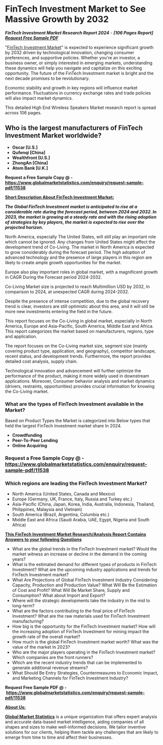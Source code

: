 <h1>FinTech Investment Market to See Massive Growth by 2032</h1>
<p><em><strong>FinTech Investment Market Research Report 2024</strong></em>&nbsp;-&nbsp;<em><strong>[106 Pages Report] </strong></em><em><strong><a href="https://www.globalmarketstatistics.com/enquiry/request-sample-pdf/11538">Request Free Sample PDF</a></strong></em></p>
<p>"<a href="https://www.globalmarketstatistics.com/market-reports/fintech-investment-market-11538">FinTech Investment Market</a>" is expected to experience significant growth by 2032 driven by technological innovation, changing consumer preferences, and supportive policies. Whether you're an investor, a business owner, or simply interested in emerging markets, understanding these dynamics will help you navigate and capitalize on this exciting opportunity. The future of the&nbsp;FinTech Investment market is bright and the next decade promises to be revolutionary.</p>
<p>Economic stability and growth in key regions will influence market performance. Fluctuations in currency exchange rates and trade policies will also impact market dynamics.</p>
<p>This detailed&nbsp;High End Wireless Speakers Market research report is spread across 106 pages.</p>
<h2><strong>Who is the largest manufacturers of FinTech Investment Market worldwide?</strong></h2>
<ul>
<li><strong>Oscar [U.S.]</strong></li>
<li><strong>Qufenqi [China]</strong></li>
<li><strong>Wealthfront [U.S.]</strong></li>
<li><strong>ZhongAn [China]</strong></li>
<li><strong>Atom Bank [U.K.]</strong></li>
</ul>
<p><strong>Request a Free Sample Copy @ - <a href="https://www.globalmarketstatistics.com/enquiry/request-sample-pdf/11538">https://www.globalmarketstatistics.com/enquiry/request-sample-pdf/11538</a></strong></p>
<p><strong><u>Short Description About FinTech Investment Market:</u></strong></p>
<p><strong><em>The Global FinTech Investment market is anticipated to rise at a considerable rate during the forecast period, between 2024 and 2032. In 2023, the market is growing at a steady rate and with the rising adoption of strategies by key players, the market is expected to rise over the projected horizon.</em></strong></p>
<p>North America, especially The United States, will still play an important role which cannot be ignored. Any changes from United States might affect the development trend of Co-Living. The market in North America is expected to grow considerably during the forecast period. The high adoption of advanced technology and the presence of large players in this region are likely to create ample growth opportunities for the market.</p>
<p>Europe also play important roles in global market, with a magnificent growth in CAGR During the Forecast period 2024-2032.</p>
<p>Co-Living Market size is projected to reach Multimillion USD by 2032, In comparison to 2024, at unexpected CAGR during 2024-2032.</p>
<p>Despite the presence of intense competition, due to the global recovery trend is clear, investors are still optimistic about this area, and it will still be more new investments entering the field in the future.</p>
<p>This report focuses on the Co-Living in global market, especially in North America, Europe and Asia-Pacific, South America, Middle East and Africa. This report categorizes the market based on manufacturers, regions, type and application.</p>
<p>The report focuses on the Co-Living market size, segment size (mainly covering product type, application, and geography), competitor landscape, recent status, and development trends. Furthermore, the report provides detailed cost analysis, supply chain.</p>
<p>Technological innovation and advancement will further optimize the performance of the product, making it more widely used in downstream applications. Moreover, Consumer behavior analysis and market dynamics (drivers, restraints, opportunities) provides crucial information for knowing the Co-Living market.</p>
<h3>What are the types of FinTech Investment available in the Market?</h3>
<p>Based on Product Types the Market is categorized into Below types that held the largest FinTech Investment market share In 2024.</p>
<ul>
<li><strong>Crowdfunding</strong></li>
<li><strong>Peer-To-Peer Lending</strong></li>
<li><strong>Online Acquiring</strong></li>
</ul>
<h3>Request a Free Sample Copy @ - <a href="https://www.globalmarketstatistics.com/enquiry/request-sample-pdf/11538">https://www.globalmarketstatistics.com/enquiry/request-sample-pdf/11538</a></h3>
<h3>Which regions are leading the FinTech Investment Market?</h3>
<ul>
<li>North America (United States, Canada and Mexico)</li>
<li>Europe (Germany, UK, France, Italy, Russia and Turkey etc.)</li>
<li>Asia-Pacific (China, Japan, Korea, India, Australia, Indonesia, Thailand, Philippines, Malaysia and Vietnam)</li>
<li>South America (Brazil, Argentina, Columbia etc.)</li>
<li>Middle East and Africa (Saudi Arabia, UAE, Egypt, Nigeria and South Africa)</li>
</ul>
<p><strong><u>This FinTech Investment Market Research/Analysis Report Contains Answers to your following Questions</u></strong></p>
<ul>
<li>What are the global trends in the FinTech Investment market? Would the market witness an increase or decline in the demand in the coming years?</li>
<li>What is the estimated demand for different types of products in FinTech Investment? What are the upcoming industry applications and trends for FinTech Investment market?</li>
<li>What Are Projections of Global FinTech Investment Industry Considering Capacity, Production and Production Value? What Will Be the Estimation of Cost and Profit? What Will Be Market Share, Supply and Consumption? What about Import and Export?</li>
<li>Where will the strategic developments take the industry in the mid to long-term?</li>
<li>What are the factors contributing to the final price of FinTech Investment? What are the raw materials used for FinTech Investment manufacturing?</li>
<li>How big is the opportunity for the FinTech Investment market? How will the increasing adoption of FinTech Investment for mining impact the growth rate of the overall market?</li>
<li>How much is the global FinTech Investment market worth? What was the value of the market In 2023?</li>
<li>Who are the major players operating in the FinTech Investment market? Which companies are the front runners?</li>
<li>Which are the recent industry trends that can be implemented to generate additional revenue streams?</li>
<li>What Should Be Entry Strategies, Countermeasures to Economic Impact, and Marketing Channels for FinTech Investment Industry?</li>
</ul>
<p><strong>Request Free Sample PDF @ -&nbsp;<a href="https://www.globalmarketstatistics.com/enquiry/request-sample-pdf/11538">https://www.globalmarketstatistics.com/enquiry/request-sample-pdf/11538</a></strong></p>
<p><strong><u>About Us:</u></strong></p>
<p><strong><a href="https://www.globalmarketstatistics.com/">Global Market Statistics</a></strong> is a unique organization that offers expert analysis and accurate data-based market intelligence, aiding companies of all shapes and sizes to make well-informed decisions. We tailor inventive solutions for our clients, helping them tackle any challenges that are likely to emerge from time to time and affect their businesses.</p>